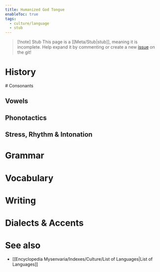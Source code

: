 ```yaml
---
title: Humanized God Tongue
enableToc: true
tags:
  - culture/language
  - stub
---
```


> [!note] Stub
> This page is a [[Meta/Stub|stub]], meaning it is incomplete. Help expand it by commenting or create a new [issue](https://github.com/RagtimeGal/quartz--encyclopedia-mysenvaria/issues/new/choose) on the git!


# History
[](Meta/Stubs.md)# Consonants

## Vowels

## Phonotactics

## Stress, Rhythm & Intonation

# Grammar

# Vocabulary

# Writing

# Dialects & Accents

# See also
- [[Encyclopedia Mysenvaria/Indexes/Culture/List of Languages|List of Languages]]